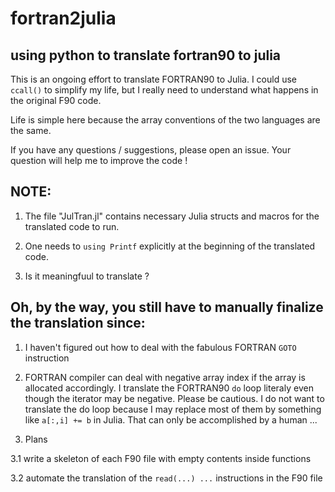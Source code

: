# fortran2julia

## using python to translate fortran90 to julia 

This is an ongoing effort to translate FORTRAN90 to Julia. I could use `ccall()` to simplify my life, but I really need to understand what happens in the original F90 code. 

Life is simple here because the array conventions of the two languages are the same. 

If you have any questions / suggestions, please open an issue. Your question will help me to improve the code ! 


## NOTE:

1. The file "JulTran.jl" contains necessary Julia structs and macros for the translated code to run.

2. One needs to `using Printf` explicitly at the beginning of the translated code.

3. Is it meaningfuul to translate ?

## Oh, by the way, you still have to manually finalize the translation since:

1. I haven't figured out how to deal with the fabulous FORTRAN `GOTO` instruction

2. FORTRAN compiler can deal with negative array index if the array is allocated accordingly. I translate the FORTRAN90 `do` loop literaly even though the iterator may be negative. Please be cautious. I do not want to translate the do loop because I may replace most of them by something like `a[:,i] += b` in Julia. That can only be accomplished by a human ...

3. Plans

3.1 write a skeleton of each F90 file with empty contents inside functions

3.2 automate the translation of the `read(...) ...` instructions in the F90 file
